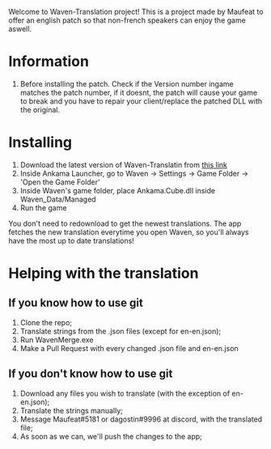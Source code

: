 Welcome to Waven-Translation project! This is a project made by Maufeat to offer an english patch so that non-french speakers can enjoy the game aswell.

# Information

1. Before installing the patch. Check if the Version number ingame matches the patch number, if it doesnt, the patch will cause your game to break and you have to repair your client/replace the patched DLL with the original. 

# Installing

1. Download the latest version of Waven-Translatin from [this link](https://github.com/YamiGitzune/Waven-Translation/releases/)
1. Inside Ankama Launcher, go to Waven -> Settings -> Game Folder -> 'Open the Game Folder'
1. Inside Waven's game folder, place Ankama.Cube.dll inside Waven_Data/Managed
1. Run the game

You don't need to redownload to get the newest translations. The app fetches the new translation everytime you open Waven, so you'll always have the most up to date translations!


# Helping with the translation

## If you know how to use git

1. Clone the repo;
1. Translate strings from the .json files (except for en-en.json);
1. Run WavenMerge.exe
1. Make a Pull Request with every changed .json file and en-en.json

## If you don't know how to use git

1. Download any files you wish to translate (with the exception of en-en.json);
1. Translate the strings manually;
1. Message Maufeat#5181 or dagostin#9996 at discord, with the translated file;
1. As soon as we can, we'll push the changes to the app;
